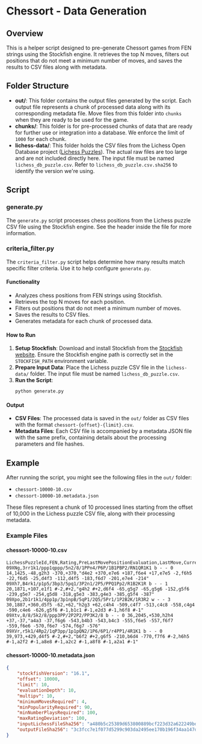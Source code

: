 # Chessort - Data Generation

## Overview

This is a helper script designed to pre-generate Chessort games from FEN strings using the Stockfish engine. It retrieves the top N moves, filters out positions that do not meet a minimum number of moves, and saves the results to CSV files along with metadata.

## Folder Structure

- **out/**: This folder contains the output files generated by the script. Each output file represents a chunk of processed data along with its corresponding metadata file. Move files from this folder into `chunks` when they are ready to be used for the game.
- **chunks/**: This folder is for pre-processed chunks of data that are ready for further use or integration into a database. We enforce the limit of `1000` for each chunk.
- **lichess-data/**: This folder holds the CSV files from the Lichess Open Database project ([Lichess Puzzles](https://database.lichess.org/#puzzles)). The actual raw files are too large and are not included directly here. The input file must be named `lichess_db_puzzle.csv`. Refer to `lichess_db_puzzle.csv.sha256` to identify the version we're using.

## Script

### generate.py

The `generate.py` script processes chess positions from the Lichess puzzle CSV file using the Stockfish engine. See the header inside the file for more information.

### criteria_filter.py

The `criteria_filter.py` script helps determine how many results match specific filter criteria. Use it to help configure `generate.py`.

#### Functionality

- Analyzes chess positions from FEN strings using Stockfish.
- Retrieves the top N moves for each position.
- Filters out positions that do not meet a minimum number of moves.
- Saves the results to CSV files.
- Generates metadata for each chunk of processed data.

#### How to Run

1. **Setup Stockfish**: Download and install Stockfish from the [Stockfish website](https://stockfishchess.org/download/). Ensure the Stockfish engine path is correctly set in the `STOCKFISH_PATH` environment variable.
2. **Prepare Input Data**: Place the Lichess puzzle CSV file in the `lichess-data/` folder. The input file must be named `lichess_db_puzzle.csv`.
3. **Run the Script**:
    ```sh
    python generate.py
    ```

#### Output

- **CSV Files**: The processed data is saved in the `out/` folder as CSV files with the format `chessort-{offset}-{limit}.csv`.
- **Metadata Files**: Each CSV file is accompanied by a metadata JSON file with the same prefix, containing details about the processing parameters and file hashes.

## Example

After running the script, you might see the following files in the `out/` folder:

- `chessort-10000-10.csv`
- `chessort-10000-10.metadata.json`

These files represent a chunk of 10 processed lines starting from the offset of 10,000 in the Lichess puzzle CSV file, along with their processing metadata.

### Example Files

#### chessort-10000-10.csv
```csv
LichessPuzzleId,FEN,Rating,PreLastMovePositionEvaluation,LastMove,CurrentPositionEvaluation,EvaluatedMoves
09XNg,3rr1k1/ppp1qppp/5n2/8/1PPn4/P6P/1B1PBP2/RN1QR1K1 b - - 0 14,1425,-48,g2h3 -370,+370,"d4e2 +370,e7e6 +187,f6e4 +17,e7e5 -2,f6h5 -22,f6d5 -25,d4f3 -112,d4f5 -183,f6d7 -201,e7e4 -214"
09Xh7,B4rk1/p1p5/3bp3/5pq1/3P2n1/2P5/PPQ1Pp2/R1B2K1R b - - 1 20,1871,+107,e1f1 #-2,#+2,"g4h2 #+2,d6f4 -65,g5g7 -65,g5g6 -152,g5f6 -239,g5e7 -254,g5d8 -318,g5e3 -383,g4e3 -385,g5f4 -387"
09Xpo,2b1r1k1/4pp1p/3p1npB/5qP1/2Q5/5Pr1/1P2B2K/1R3R2 w - - 3 30,1887,+360,d5f5 -62,+62,"h2g3 +62,c4h4 -509,c4f7 -513,c4c8 -558,c4g4 -590,c4e6 -626,g5f6 #-1,b1c1 #-1,e2d3 #-1,h6f8 #-1"
09Xtv,8/8/5k2/8/ppp3PP/2P2P2/PP3K2/8 b - - 0 36,2045,+530,h2h4 +37,-37,"a4a3 -37,f6g6 -543,b4b3 -543,b4c3 -555,f6e5 -557,f6f7 -559,f6e6 -570,f6e7 -574,f6g7 -576"
09XVr,r5k1/4Rp2/1qP3pp/1p1pQN2/1P6/6P1/r4PP1/4R1K1 b - - 0 39,973,+429,d4f5 #-2,#+2,"b6f2 #+2,g6f5 -210,b6d4 -770,f7f6 #-2,h6h5 #-1,a2f2 #-1,a8e8 #-1,a2c2 #-1,a8f8 #-1,a2a1 #-1"
```

#### chessort-10000-10.metadata.json
```json
{
    "stockfishVersion": "16.1",
    "offset": 10000,
    "limit": 10,
    "evaluationDepth": 10,
    "multipv": 10,
    "minimumMovesRequired": 4,
    "minPopularityRequired": 90,
    "minNumberPlaysRequired": 100,
    "maxRatingDeviation": 100,
    "inputLichessFileSha256": "a480b5c25389d653800889bcf223d32a622249bd3d6ba3e210b8c75bc8092300",
    "outputFileSha256": "3c3fcc7e1f077d5299c903da2495ee170b196f34aa147d2d816dcba813f7362f"
}
```
